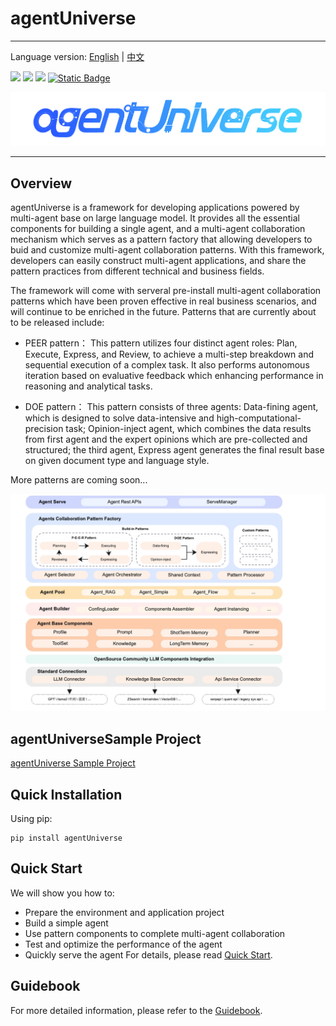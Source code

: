 # agentUniverse
****************************************
Language version: [English](./README.md) | [中文](./README_zh.md)

![](https://img.shields.io/badge/framework-agentUniverse-pink)
![](https://img.shields.io/badge/python-3.10%2B-blue?logo=Python)
[![](https://img.shields.io/badge/%20license-Apache--2.0-yellow)](LICENSE)
[![Static Badge](https://img.shields.io/badge/pypi-v0.0.4-blue?logo=pypi)](https://pypi.org/project/agentUniverse/)

![](docs/guidebook/_picture/logo_bar.jpg)
****************************************

## Overview
agentUniverse is a framework for developing applications powered by multi-agent base on large language model.  It provides all the essential components for building a single agent, and a multi-agent collaboration mechanism which  serves as a pattern factory that allowing developers to buid and customize multi-agent collaboration patterns. With this framework,  developers can easily construct multi-agent applications, and share the pattern practices from different technical  and business fields.

The framework will come with serveral pre-install multi-agent collaboration patterns which have been proven effective in real business scenarios, and will continue to be enriched in the future. Patterns that are currently about to be released include:

- PEER pattern：
This pattern utilizes four distinct agent roles: Plan, Execute, Express, and Review, to achieve a multi-step breakdown and sequential execution of a complex task. It also performs autonomous iteration based on evaluative feedback which enhancing performance in reasoning and analytical tasks. 


- DOE pattern：
This pattern consists of three agents: Data-fining agent, which is designed to solve data-intensive and high-computational-precision task; Opinion-inject agent, which combines the data results from first agent and the expert opinions which are pre-collected and structured; the third agent, Express agent generates the final result base on given document type and language style.

More patterns are coming soon...

![](docs/guidebook/_picture/agent_universe_framework_resize.jpg)

## agentUniverseSample Project
[agentUniverse Sample Project](sample_standard_app/README.md)

## Quick Installation
Using pip:
```shell
pip install agentUniverse
```

## Quick Start
We will show you how to:
* Prepare the environment and application project
* Build a simple agent
* Use pattern components to complete multi-agent collaboration
* Test and optimize the performance of the agent
* Quickly serve the agent
For details, please read [Quick Start](docs/guidebook/en/1_3_Quick_Start.md).

## Guidebook
For more detailed information, please refer to the [Guidebook](docs/guidebook/en/0_index.md).
